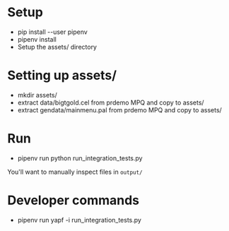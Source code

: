 # Setup

* pip install --user pipenv
* pipenv install
* Setup the assets/ directory

# Setting up assets/

* mkdir assets/
* extract data/bigtgold.cel from prdemo MPQ and copy to assets/
* extract gendata/mainmenu.pal from prdemo MPQ and copy to assets/

# Run

* pipenv run python run_integration_tests.py

You'll want to manually inspect files in `output/`

# Developer commands

* pipenv run yapf -i run_integration_tests.py